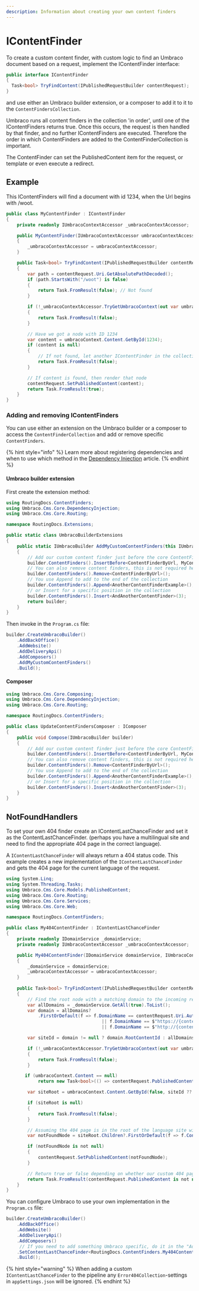 ```yaml
---
description: Information about creating your own content finders
---
```


# IContentFinder

To create a custom content finder, with custom logic to find an Umbraco document based on a request, implement the IContentFinder interface:

```csharp
public interface IContentFinder
{
  Task<bool> TryFindContent(IPublishedRequestBuilder contentRequest);
}
```

and use either an Umbraco builder extension, or a composer to add it to it to the `ContentFindersCollection`.

Umbraco runs all content finders in the collection 'in order', until one of the IContentFinders returns true. Once this occurs, the request is then handled by that finder, and no further IContentFinders are executed. Therefore the order in which ContentFinders are added to the ContentFinderCollection is important.

The ContentFinder can set the PublishedContent item for the request, or template or even execute a redirect.

## Example

This IContentFinders will find a document with id 1234, when the Url begins with /woot.

```csharp
public class MyContentFinder : IContentFinder
{
    private readonly IUmbracoContextAccessor _umbracoContextAccessor;

    public MyContentFinder(IUmbracoContextAccessor umbracoContextAccessor)
    {
        _umbracoContextAccessor = umbracoContextAccessor;
    }

    public Task<bool> TryFindContent(IPublishedRequestBuilder contentRequest)
    {
        var path = contentRequest.Uri.GetAbsolutePathDecoded();
        if (path.StartsWith("/woot") is false)
        {
            return Task.FromResult(false); // Not found
        }

        if (!_umbracoContextAccessor.TryGetUmbracoContext(out var umbracoContext))
        {
            return Task.FromResult(false);
        }

        // Have we got a node with ID 1234
        var content = umbracoContext.Content.GetById(1234);
        if (content is null)
        {
            // If not found, let another IContentFinder in the collection try.
            return Task.FromResult(false);
        }

        // If content is found, then render that node
        contentRequest.SetPublishedContent(content);
        return Task.FromResult(true);
    }
}
```

### Adding and removing IContentFinders

You can use either an extension on the Umbraco builder or a composer to access the `ContentFinderCollection` and add or remove specific `ContentFinders`.

{% hint style="info" %}
Learn more about registering dependencies and when to use which method in the [Dependency Injection](../../using-ioc.md) article.
{% endhint %}

#### Umbraco builder extension

First create the extension method:

```csharp
using RoutingDocs.ContentFinders;
using Umbraco.Cms.Core.DependencyInjection;
using Umbraco.Cms.Core.Routing;

namespace RoutingDocs.Extensions;

public static class UmbracoBuilderExtensions
{
    public static IUmbracoBuilder AddMyCustomContentFinders(this IUmbracoBuilder builder)
    {
        // Add our custom content finder just before the core ContentFinderByUrl
        builder.ContentFinders().InsertBefore<ContentFinderByUrl, MyContentFinder>();
        // You can also remove content finders, this is not required here though, since our finder runs before the url one
        builder.ContentFinders().Remove<ContentFinderByUrl>();
        // You use Append to add to the end of the collection
        builder.ContentFinders().Append<AnotherContentFinderExample>();
        // or Insert for a specific position in the collection
        builder.ContentFinders().Insert<AndAnotherContentFinder>(3);
        return builder;
    }
}
```

Then invoke in the `Program.cs` file:

```csharp
builder.CreateUmbracoBuilder()
    .AddBackOffice()
    .AddWebsite()
    .AddDeliveryApi()
    .AddComposers()
    .AddMyCustomContentFinders()
    .Build();
```

#### Composer

```csharp
using Umbraco.Cms.Core.Composing;
using Umbraco.Cms.Core.DependencyInjection;
using Umbraco.Cms.Core.Routing;

namespace RoutingDocs.ContentFinders;

public class UpdateContentFindersComposer : IComposer
{
    public void Compose(IUmbracoBuilder builder)
    {
        // Add our custom content finder just before the core ContentFinderByUrl
        builder.ContentFinders().InsertBefore<ContentFinderByUrl, MyContentFinder>();
        // You can also remove content finders, this is not required here though, since our finder runs before the url one
        builder.ContentFinders().Remove<ContentFinderByUrl>();
        // You use Append to add to the end of the collection
        builder.ContentFinders().Append<AnotherContentFinderExample>();
        // or Insert for a specific position in the collection
        builder.ContentFinders().Insert<AndAnotherContentFinder>(3);
    }
}
```

## NotFoundHandlers

To set your own 404 finder create an IContentLastChanceFinder and set it as the ContentLastChanceFinder. (perhaps you have a multilingual site and need to find the appropriate 404 page in the correct language).

A `IContentLastChanceFinder` will always return a 404 status code. This example creates a new implementation of the `IContentLastChanceFinder` and gets the 404 page for the current language of the request.

```csharp
using System.Linq;
using System.Threading.Tasks;
using Umbraco.Cms.Core.Models.PublishedContent;
using Umbraco.Cms.Core.Routing;
using Umbraco.Cms.Core.Services;
using Umbraco.Cms.Core.Web;

namespace RoutingDocs.ContentFinders;

public class My404ContentFinder : IContentLastChanceFinder
{
    private readonly IDomainService _domainService;
    private readonly IUmbracoContextAccessor _umbracoContextAccessor;

    public My404ContentFinder(IDomainService domainService, IUmbracoContextAccessor umbracoContextAccessor)
    {
        _domainService = domainService;
        _umbracoContextAccessor = umbracoContextAccessor;
    }
    
    public Task<bool> TryFindContent(IPublishedRequestBuilder contentRequest)
    {
        // Find the root node with a matching domain to the incoming request
        var allDomains = _domainService.GetAll(true).ToList();
        var domain = allDomains?
            .FirstOrDefault(f => f.DomainName == contentRequest.Uri.Authority
                                    || f.DomainName == $"https://{contentRequest.Uri.Authority}"
                                    || f.DomainName == $"http://{contentRequest.Uri.Authority}");

        var siteId = domain != null ? domain.RootContentId : allDomains.Any() ? allDomains.FirstOrDefault()?.RootContentId : null;

        if (!_umbracoContextAccessor.TryGetUmbracoContext(out var umbracoContext))
        {
            return Task.FromResult(false);
        }

       if (umbracoContext.Content == null)
            return new Task<bool>(() => contentRequest.PublishedContent is not null);

        var siteRoot = umbracoContext.Content.GetById(false, siteId ?? -1);

        if (siteRoot is null)
        {
            return Task.FromResult(false);
        }

        // Assuming the 404 page is in the root of the language site with alias fourOhFourPageAlias
        var notFoundNode = siteRoot.Children?.FirstOrDefault(f => f.ContentType.Alias == "fourOhFourPageAlias");

        if (notFoundNode is not null)
        {
            contentRequest.SetPublishedContent(notFoundNode);
        }

        // Return true or false depending on whether our custom 404 page was found
        return Task.FromResult(contentRequest.PublishedContent is not null);
    }
}
```

You can configure Umbraco to use your own implementation in the `Program.cs` file:

```csharp
builder.CreateUmbracoBuilder()
    .AddBackOffice()
    .AddWebsite()
    .AddDeliveryApi()
    .AddComposers()
     // If you need to add something Umbraco specific, do it in the "AddUmbraco" builder chain, using the IUmbracoBuilder extension methods.
    .SetContentLastChanceFinder<RoutingDocs.ContentFinders.My404ContentFinder>()
    .Build();
```

{% hint style="warning" %}
When adding a custom `IContentLastChanceFinder` to the pipeline any `Error404Collection`-settings in `appSettings.json` will be ignored.
{% endhint %}

